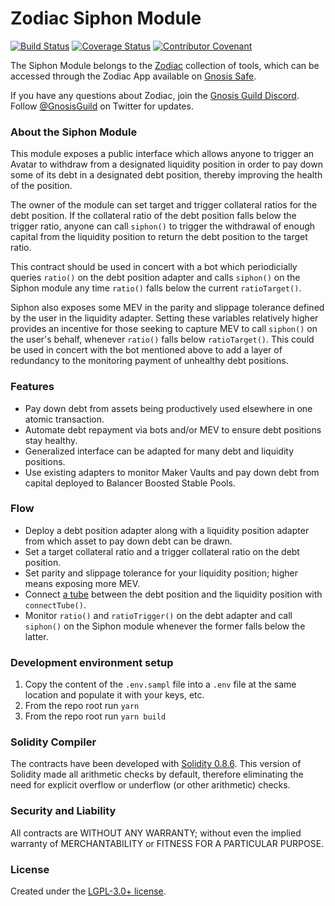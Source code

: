 # Zodiac Siphon Module

[![Build Status](https://github.com/gnosis/zodiac-module-siphon/actions/workflows/ci.yml/badge.svg)](https://github.com/gnosis/zodiac-module-siphon/actions/workflows/ci.yml)
[![Coverage Status](https://coveralls.io/repos/github/gnosis/zodiac-module-siphon/badge.svg?branch=main)](https://coveralls.io/github/gnosis/zodiac-module-siphon)
[![Contributor Covenant](https://img.shields.io/badge/Contributor%20Covenant-2.1-4baaaa.svg)](https://github.com/gnosis/CODE_OF_CONDUCT)

The Siphon Module belongs to the [Zodiac](https://github.com/gnosis/zodiac) collection of tools, which can be accessed through the Zodiac App available on [Gnosis Safe](https://gnosis-safe.io/).

If you have any questions about Zodiac, join the [Gnosis Guild Discord](https://discord.gg/wwmBWTgyEq). Follow [@GnosisGuild](https://twitter.com/gnosisguild) on Twitter for updates.

### About the Siphon Module

This module exposes a public interface which allows anyone to trigger an Avatar to withdraw from a designated liquidity position in order to pay down some of its debt in a designated debt position, thereby improving the health of the position.

The owner of the module can set target and trigger collateral ratios for the debt position. If the collateral ratio of the debt position falls below the trigger ratio, anyone can call `siphon()` to trigger the withdrawal of enough capital from the liquidity position to return the debt position to the target ratio.

This contract should be used in concert with a bot which periodicially queries `ratio()` on the debt position adapter and calls `siphon()` on the Siphon module any time `ratio()` falls below the current `ratioTarget()`.

Siphon also exposes some MEV in the parity and slippage tolerance defined by the user in the liquidity adapter. Setting these variables relatively higher provides an incentive for those seeking to capture MEV to call `siphon()` on the user's behalf, whenever `ratio()` falls below `ratioTarget()`. This could be used in concert with the bot mentioned above to add a layer of redundancy to the monitoring payment of unhealthy debt positions.

### Features

- Pay down debt from assets being productively used elsewhere in one atomic transaction.
- Automate debt repayment via bots and/or MEV to ensure debt positions stay healthy.
- Generalized interface can be adapted for many debt and liquidity positions.
- Use existing adapters to monitor Maker Vaults and pay down debt from capital deployed to Balancer Boosted Stable Pools.

### Flow

- Deploy a debt position adapter along with a liquidity position adapter from which asset to pay down debt can be drawn.
- Set a target collateral ratio and a trigger collateral ratio on the debt position.
- Set parity and slippage tolerance for your liquidity position; higher means exposing more MEV.
- Connect [a tube](https://youtu.be/WqWuwZElgDg) between the debt position and the liquidity position with `connectTube()`.
- Monitor `ratio()` and `ratioTrigger()` on the debt adapter and call `siphon()` on the Siphon module whenever the former falls below the latter.

### Development environment setup

1. Copy the content of the `.env.sampl` file into a `.env` file at the same location and populate it with your keys, etc.
2. From the repo root run `yarn`
3. From the repo root run `yarn build`

### Solidity Compiler

The contracts have been developed with [Solidity 0.8.6](https://github.com/ethereum/solidity/releases/tag/v0.8.6). This version of Solidity made all arithmetic checks by default, therefore eliminating the need for explicit overflow or underflow (or other arithmetic) checks.

### Security and Liability

All contracts are WITHOUT ANY WARRANTY; without even the implied warranty of MERCHANTABILITY or FITNESS FOR A PARTICULAR PURPOSE.

### License

Created under the [LGPL-3.0+ license](LICENSE).
